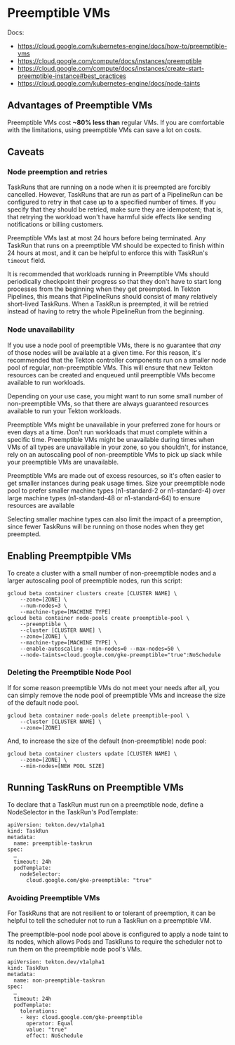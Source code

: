 # Preemptible VMs

Docs:

* https://cloud.google.com/kubernetes-engine/docs/how-to/preemptible-vms
* https://cloud.google.com/compute/docs/instances/preemptible
* https://cloud.google.com/compute/docs/instances/create-start-preemptible-instance#best_practices
* https://cloud.google.com/kubernetes-engine/docs/node-taints

## Advantages of Preemptible VMs

Preemptible VMs cost **~80% less than** regular VMs. If you are comfortable with the limitations, using preemptible VMs can save a lot on costs.

## Caveats

### Node preemption and retries

TaskRuns that are running on a node when it is preempted are forcibly cancelled. However, TaskRuns that are run as part of a PipelineRun can be configured to retry in that case up to a specified number of times. If you specify that they should be retried, make sure they are idempotent; that is, that retrying the workload won't have harmful side effects like sending notifications or billing customers.

Preemptible VMs last at most 24 hours before being terminated. Any TaskRun that runs on a preemptible VM should be expected to finish within 24 hours at most, and it can be helpful to enforce this with TaskRun's `timeout` field.

It is recommended that workloads running in Preemptible VMs should periodically checkpoint their progress so that they don't have to start long processes from the beginning when they get preempted. In Tekton Pipelines, this means that PipelineRuns should consist of many relatively short-lived TaskRuns. When a TaskRun is preempted, it will be retried instead of having to retry the whole PipelineRun from the beginning.

### Node unavailability

If you use a node pool of preemptible VMs, there is no guarantee that _any_ of those nodes will be available at a given time. For this reason, it's recommended that the Tekton controller components run on a smaller node pool of regular, non-preemptible VMs. This will ensure that new Tekton resources can be created and enqueued until preemptible VMs become available to run workloads.

Depending on your use case, you might want to run some small number of non-preemptible VMs, so that there are always guaranteed resources available to run your Tekton workloads.

Preemptible VMs might be unavailable in your preferred zone for hours or even days at a time. Don't run workloads that must complete within a specific time. Preemptible VMs might be unavailable during times when VMs of all types are unavailable in your zone, so you shouldn't, for instance, rely on an autoscaling pool of non-preemptible VMs to pick up slack while your preemptible VMs are unavailable.

Preemptible VMs are made out of excess resources, so it's often easier to get smaller instances during peak usage times. Size your preemptible node pool to prefer smaller machine types (n1-standard-2 or n1-standard-4) over large machine types (n1-standard-48 or n1-standard-64) to ensure resources are available

Selecting smaller machine types can also limit the impact of a preemption, since fewer TaskRuns will be running on those nodes when they get preempted.

## Enabling Preemptpible VMs

To create a cluster with a small number of non-preemptible nodes and a larger autoscaling pool of preemptible nodes, run this script:

```
gcloud beta container clusters create [CLUSTER NAME] \
    --zone=[ZONE] \
    --num-nodes=3 \
    --machine-type=[MACHINE TYPE]
gcloud beta container node-pools create preemptible-pool \
    --preemptible \
    --cluster [CLUSTER NAME] \
    --zone=[ZONE] \
    --machine-type=[MACHINE TYPE] \
    --enable-autoscaling --min-nodes=0 --max-nodes=50 \
    --node-taints=cloud.google.com/gke-preemptible="true":NoSchedule
```
    
### Deleting the Preemptible Node Pool

If for some reason preemptible VMs do not meet your needs after all, you can simply remove the node pool of preemptible VMs and increase the size of the default node pool.

```
gcloud beta container node-pools delete preemptible-pool \
    --cluster [CLUSTER NAME] \
    --zone=[ZONE]
```

And, to increase the size of the default (non-preemptible) node pool:

```
gcloud beta container clusters update [CLUSTER NAME] \
    --zone=[ZONE] \
    --min-nodes=[NEW POOL SIZE]
```

## Running TaskRuns on Preemptible VMs

To declare that a TaskRun must run on a preemptible node, define a NodeSelector in the TaskRun's PodTemplate:

```
apiVersion: tekton.dev/v1alpha1
kind: TaskRun
metadata:
  name: preemptible-taskrun
spec:
  …
  timeout: 24h
  podTemplate:
    nodeSelector:
      cloud.google.com/gke-preemptible: "true"
```

### Avoiding Preemptible VMs

For TaskRuns that are not resilient to or tolerant of preemption, it can be helpful to tell the scheduler not to run a TaskRun on a preemptible VM.

The preemptible-pool node pool above is configured to apply a node taint to its nodes, which allows Pods and TaskRuns to require the scheduler not to run them on the preemptible node pool's VMs.

```
apiVersion: tekton.dev/v1alpha1
kind: TaskRun
metadata:
  name: non-preemptible-taskrun
spec:
  …
  timeout: 24h
  podTemplate:
    tolerations:
    - key: cloud.google.com/gke-preemptible
      operator: Equal
      value: "true"
      effect: NoSchedule
```
